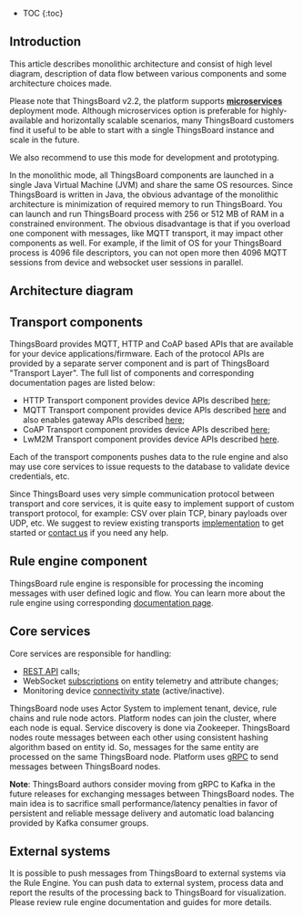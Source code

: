 
* TOC
{:toc}

## Introduction

This article describes monolithic architecture and consist of high level diagram, 
description of data flow between various components and some architecture choices made.   

Please note that ThingsBoard v2.2, the platform supports [**microservices**](/docs/{{docsPrefix}}reference/msa/) deployment mode.
Although microservices option is preferable for highly-available and horizontally scalable scenarios, 
many ThingsBoard customers find it useful to be able to start with a single ThingsBoard instance and scale in the future. 

We also recommend to use this mode for development and prototyping. 

In the monolithic mode, all ThingsBoard components are launched in a single Java Virtual Machine (JVM) and share the same OS resources.
Since ThingsBoard is written in Java, the obvious advantage of the monolithic architecture is minimization of required memory to run ThingsBoard. 
You can launch and run ThingsBoard process with 256 or 512 MB of RAM in a constrained environment. 
The obvious disadvantage is that if you overload one component with messages, like MQTT transport, it may impact other components as well. 
For example, if the limit of OS for your ThingsBoard process is 4096 file descriptors, 
you can not open more then 4096 MQTT sessions from device and websocket user sessions in parallel.

## Architecture diagram

 <object width="80%" data="https://img.tbqa.cloud/reference/mono-architecture.svg"></object> 

## Transport components

ThingsBoard provides MQTT, HTTP and CoAP based APIs that are available for your device applications/firmware. 
Each of the protocol APIs are provided by a separate server component and is part of ThingsBoard "Transport Layer". 
The full list of components and corresponding documentation pages are listed below:

* HTTP Transport component provides device APIs described [here](/docs/{{docsPrefix}}reference/http-api/); 
* MQTT Transport component provides device APIs described [here](/docs/{{docsPrefix}}reference/mqtt-api/)
and also enables gateway APIs described [here](/docs/{{docsPrefix}}reference/gateway-mqtt-api/);
* CoAP Transport component provides device APIs described [here](/docs/{{docsPrefix}}reference/coap-api/);
* LwM2M Transport component provides device APIs described [here](/docs/{{docsPrefix}}reference/lwm2m-api/).

Each of the transport components pushes data to the rule engine and also may use core services to issue requests to the database to validate device credentials, etc. 
 
Since ThingsBoard uses very simple communication protocol between transport and core services, 
it is quite easy to implement support of custom transport protocol, for example: CSV over plain TCP, binary payloads over UDP, etc.
We suggest to review existing transports [implementation](https://github.com/thingsboard/thingsboard/tree/master/common/transport/mqtt) to get started or [contact us](/docs/contact-us/) if you need any help.

## Rule engine component

ThingsBoard rule engine is responsible for processing the incoming messages with user defined logic and flow. 
You can learn more about the rule engine using corresponding [documentation page](/docs/{{docsPrefix}}user-guide/rule-engine-2-0/overview/).

## Core services

Core services are responsible for handling:
 
 * [REST API](/docs/{{docsPrefix}}reference/rest-api/) calls;
 * WebSocket [subscriptions](/docs/{{docsPrefix}}user-guide/telemetry/#websocket-api) on entity telemetry and attribute changes;
 * Monitoring device [connectivity state](/docs/{{docsPrefix}}user-guide/device-connectivity-status/) (active/inactive).
 
ThingsBoard node uses Actor System to implement tenant, device, rule chains and rule node actors. 
Platform nodes can join the cluster, where each node is equal. Service discovery is done via Zookeeper. 
ThingsBoard nodes route messages between each other using consistent hashing algorithm based on entity id. 
So, messages for the same entity are processed on the same ThingsBoard node. Platform uses [gRPC](https://grpc.io/) to send messages between ThingsBoard nodes.

**Note**: ThingsBoard authors consider moving from gRPC to Kafka in the future releases for exchanging messages between ThingsBoard nodes. 
The main idea is to sacrifice small performance/latency penalties in favor of persistent and reliable message delivery and automatic load balancing provided by Kafka consumer groups. 

## External systems

It is possible to push messages from ThingsBoard to external systems via the Rule Engine. 
You can push data to external system, process data and report the results of the processing back to ThingsBoard for visualization.
Please review rule engine documentation and guides for more details.
  
